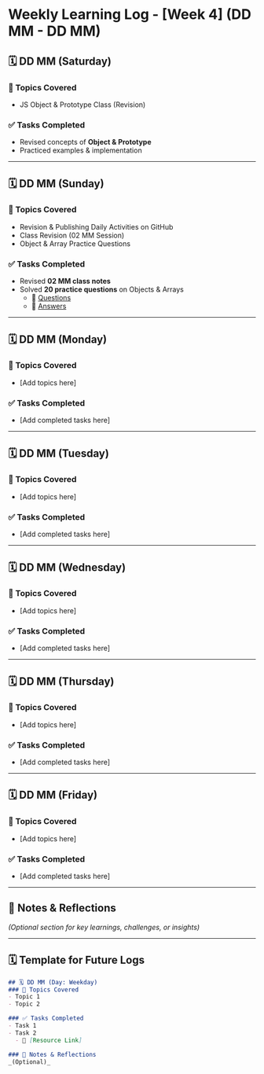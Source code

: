 # Weekly Learning Log - [Week 4] (DD MM - DD MM)

## 🗓️ DD MM (Saturday)
### 📝 Topics Covered
- JS Object & Prototype Class (Revision)

### ✅ Tasks Completed
- Revised concepts of **Object & Prototype**
- Practiced examples & implementation

---

## 🗓️ DD MM (Sunday)
### 📝 Topics Covered
- Revision & Publishing Daily Activities on GitHub
- Class Revision (02 MM Session)
- Object & Array Practice Questions

### ✅ Tasks Completed
- Revised **02 MM class notes**
- Solved **20 practice questions** on Objects & Arrays  
  - 🔗 [Questions](../week04%2001-07/Object%20&%20array%20pratice%20que.md)  
  - 🔗 [Answers](../week04%2001-07/Object%20&%20array%20pratice.js)  

---

## 🗓️ DD MM (Monday)
### 📝 Topics Covered
- [Add topics here]

### ✅ Tasks Completed
- [Add completed tasks here]

---

## 🗓️ DD MM (Tuesday)
### 📝 Topics Covered
- [Add topics here]

### ✅ Tasks Completed
- [Add completed tasks here]

---

## 🗓️ DD MM (Wednesday)
### 📝 Topics Covered
- [Add topics here]

### ✅ Tasks Completed
- [Add completed tasks here]

---

## 🗓️ DD MM (Thursday)
### 📝 Topics Covered
- [Add topics here]

### ✅ Tasks Completed
- [Add completed tasks here]

---

## 🗓️ DD MM (Friday)
### 📝 Topics Covered
- [Add topics here]

### ✅ Tasks Completed
- [Add completed tasks here]

---

## 📌 Notes & Reflections  
*(Optional section for key learnings, challenges, or insights)*  

---

## 🗓️ Template for Future Logs  
```md
## 🗓️ DD MM (Day: Weekday)
### 📝 Topics Covered
- Topic 1  
- Topic 2  

### ✅ Tasks Completed
- Task 1  
- Task 2  
  - 🔗 [Resource Link]  

### 📌 Notes & Reflections  
_(Optional)_